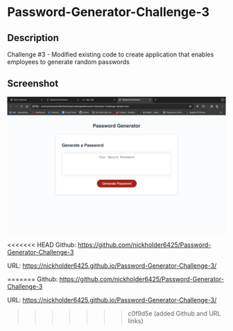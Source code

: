 # Password-Generator-Challenge-3

## Description

Challenge #3 - Modified existing code to create application that enables employees to generate random passwords

## Screenshot

![Screenshoot](./assets/images/Password%20Generator%20Screenshoot.png)

<<<<<<< HEAD
Github: https://github.com/nickholder6425/Password-Generator-Challenge-3 

URL: https://nickholder6425.github.io/Password-Generator-Challenge-3/

=======
Github: https://github.com/nickholder6425/Password-Generator-Challenge-3

URL: https://nickholder6425.github.io/Password-Generator-Challenge-3/
>>>>>>> c0f9d5e (added Github and URL links)
